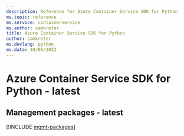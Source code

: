 ```yaml
---
description: Reference for Azure Container Service SDK for Python
ms.topic: reference
ms.service: containerservice
ms.author: samkreter
title: Azure Container Service SDK for Python
author: samkreter
ms.devlang: python
ms.data: 10/06/2022
---
```

# Azure Container Service SDK for Python - latest

## Management packages - latest
[!INCLUDE [mgmt-packages](container-service-mgmt-index.md)]
